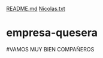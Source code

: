 [README.md](https://github.com/El-colibri-grupo-mintic2022/empresa-quesera/files/9389136/README.md)
[Nicolas.txt](https://github.com/El-colibri-grupo-mintic2022/empresa-quesera/files/9389130/Nicolas.txt)
# empresa-quesera
#VAMOS MUY BIEN COMPAÑEROS
